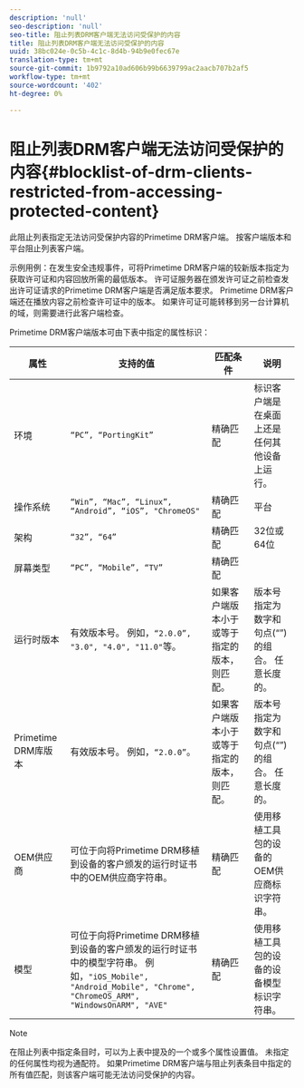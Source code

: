 ```yaml
---
description: 'null'
seo-description: 'null'
seo-title: 阻止列表DRM客户端无法访问受保护的内容
title: 阻止列表DRM客户端无法访问受保护的内容
uuid: 38bc024e-0c5b-4c1c-8d4b-94b9e0fec67e
translation-type: tm+mt
source-git-commit: 1b9792a10ad606b99b6639799ac2aacb707b2af5
workflow-type: tm+mt
source-wordcount: '402'
ht-degree: 0%

---
```



# 阻止列表DRM客户端无法访问受保护的内容{#blocklist-of-drm-clients-restricted-from-accessing-protected-content}

此阻止列表指定无法访问受保护内容的Primetime DRM客户端。 按客户端版本和平台阻止列表客户端。

示例用例：在发生安全违规事件，可将Primetime DRM客户端的较新版本指定为获取许可证和内容回放所需的最低版本。 许可证服务器在颁发许可证之前检查发出许可证请求的Primetime DRM客户端是否满足版本要求。 Primetime DRM客户端还在播放内容之前检查许可证中的版本。 如果许可证可能转移到另一台计算机的域，则需要进行此客户端检查。

Primetime DRM客户端版本可由下表中指定的属性标识：

| **属性** | **支持的值** | **匹配条件** | **说明** |
|---|---|---|---|
| 环境 | `“PC”, “PortingKit”` | 精确匹配 | 标识客户端是在桌面上还是任何其他设备上运行。 |
| 操作系统 | `“Win”, “Mac”, “Linux”, “Android”, “iOS”, "ChromeOS"` | 精确匹配 | 平台 |
| 架构 | `“32”, “64”` | 精确匹配 | 32位或64位 |
| 屏幕类型 | `“PC”, “Mobile”, “TV”` | 精确匹配 |  |
| 运行时版本 | 有效版本号。 例如，`“2.0.0”, "3.0", "4.0", "11.0"`等。 | 如果客户端版本小于或等于指定的版本，则匹配。 | 版本号指定为数字和句点(“”)的组合。 任意长度的。 |
| Primetime DRM库版本 | 有效版本号。 例如，`“2.0.0”`。 | 如果客户端版本小于或等于指定的版本，则匹配。 | 版本号指定为数字和句点(“”)的组合。 任意长度的。 |
| OEM供应商 | 可位于向将Primetime DRM移植到设备的客户颁发的运行时证书中的OEM供应商字符串。 | 精确匹配 | 使用移植工具包的设备的OEM供应商标识字符串。 |
| 模型 | 可位于向将Primetime DRM移植到设备的客户颁发的运行时证书中的模型字符串。 例如，`"iOS_Mobile", "Android_Mobile", "Chrome", "ChromeOS_ARM", "WindowsOnARM", "AVE"` | 精确匹配 | 使用移植工具包的设备的设备模型标识字符串。 |

>[!NOTE]
>
>在阻止列表中指定条目时，可以为上表中提及的一个或多个属性设置值。 未指定的任何属性均视为通配符。 如果Primetime DRM客户端与阻止列表条目中指定的所有值匹配，则该客户端可能无法访问受保护的内容。

